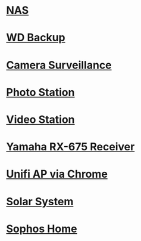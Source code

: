# [NAS](http://192.168.0.20:5000)

# [WD Backup](http://192.168.0.22)

# [Camera Surveillance](http://192.168.0.20:5000/webman/3rdparty/SurveillanceStation/)

# [Photo Station](http://192.168.0.20/photo/#!Albums)

# [Video Station](http://192.168.0.20:5000/?launchApp=SYNO.SDS.VideoStation.AppInstance&SynoToken=qJZIgKvhE5Coc#!Home)

# [Yamaha RX-675 Receiver](http://192.168.0.25)

# [Unifi AP via Chrome](https://192.168.0.20:8443/manage/account/login?redirect=%2Fmanage)

# [Solar System](http://192.168.0.60)

# [Sophos Home](https://my.sophos.com/en-us/login)

